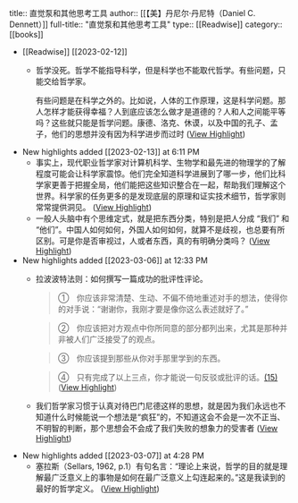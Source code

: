 title:: 直觉泵和其他思考工具
author:: [[【美】丹尼尔·丹尼特（Daniel C. Dennett）]]
full-title:: "直觉泵和其他思考工具"
type:: [[Readwise]]
category:: [[books]]

- [[Readwise]] [[2023-02-12]]
	- 哲学没死。哲学不能指导科学，但是科学也不能取代哲学。有些问题，只能交给哲学家。
	  
	  有些问题是在科学之外的。比如说，人体的工作原理，这是科学问题。那人怎样才能获得幸福？人到底应该怎么做才是道德的？人和人之间能平等吗？这些就只能是哲学问题。康德、洛克、休谟，以及中国的孔子、孟子，他们的思想并没有因为科学进步而过时 ([View Highlight](https://read.readwise.io/read/01gs0hq54czppd15j893c4t6sg))
- New highlights added [[2023-02-13]] at 6:11 PM
	- 事实上，现代职业哲学家对计算机科学、生物学和最先进的物理学的了解程度可能会让科学家震惊。他们完全知道科学进展到了哪一步，他们比科学家更善于把握全局，他们能把这些知识整合在一起，帮助我们理解这个世界。科学家的任务更多的是发现底层的原理和证实技术细节，哲学家则常常提供洞见。 ([View Highlight](https://read.readwise.io/read/01gs51tbyax9zz8xcme8ketrxc))
	- 一般人头脑中有个思维定式，就是把东西分类，特别是把人分成 “我们” 和 “他们”。中国人如何如何，外国人如何如何，就算不是歧视，也总要有所区别。可是你是否审视过，人或者东西，真的有明确分类吗？ ([View Highlight](https://read.readwise.io/read/01gs51yb7g1h77tvcsfsx2qaqc))
- New highlights added [[2023-03-06]] at 12:33 PM
	- 拉波波特法则：如何撰写一篇成功的批评性评论。
	  
	  > ①　你应该非常清楚、生动、不偏不倚地重述对手的想法，使得你的对手说：“谢谢你，我刚才要是像你这么表述就好了。”
	  
	  > ②　你应该把对方观点中你所同意的部分都列出来，尤其是那种并非被人们广泛接受了的观点。
	  
	  > ③　你应该提到那些从你对手那里学到的东西。
	  
	  > ④　只有完成了以上三点，你才能说一句反驳或批评的话。[(15)](https://readwise.io/reader/document_raw_content/33502577#filepos1033075) ([View Highlight](https://read.readwise.io/read/01gtke5wa5jcptxpq845nj6074))
	- 我们哲学家习惯于认真对待巴门尼德这样的思想，就是因为我们永远也不知道什么时候能说一个想法是“疯狂”的，不知道这会不会是一次不正当、不明智的判断，那个思想会不会成了我们失败的想象力的受害者 ([View Highlight](https://read.readwise.io/read/01gtked14xs3bv1srp0jvxftxf))
- New highlights added [[2023-03-07]] at 4:28 PM
	- 塞拉斯（Sellars, 1962, p.1）有句名言：“理论上来说，哲学的目的就是理解最广泛意义上的事物是如何在最广泛意义上勾连起来的。”这是我读到的最好的哲学定义。 ([View Highlight](https://read.readwise.io/read/01gtxjvxqc9h0bh0rew82nwr2q))